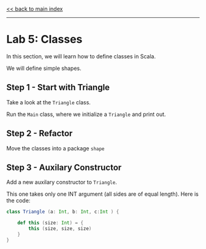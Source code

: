 <link rel='stylesheet' href='../assets/css/main.css'/>

[<< back to main index](../README.md)

---

# Lab 5: Classes

In this section, we will learn how to define classes in Scala.

We will define simple shapes.

## Step 1 - Start with Triangle

Take a look at the `Triangle` class.

Run the `Main` class, where we initialize a `Triangle` and print out.

## Step 2 - Refactor

Move the classes into a package `shape`

## Step 3 - Auxilary Constructor

Add a new auxilary constructor to `Triangle`.

This one takes only one INT argument (all sides are of equal length).  Here is the code:

```scala
class Triangle (a: Int, b: Int, c:Int ) {

    def this (size: Int) = {
        this (size, size, size)
    }
}
```